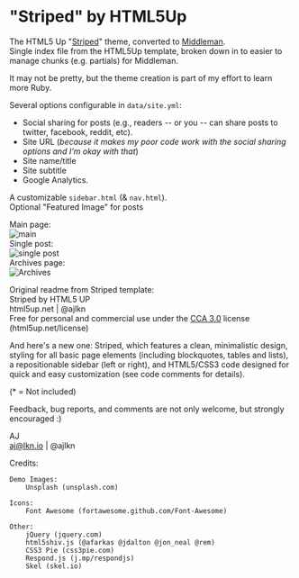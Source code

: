 # "Striped" by HTML5Up
The HTML5 Up "[Striped](https://html5up.net/striped)" theme, converted to [Middleman](http://middlemanapp.com).  
Single index file from the HTML5Up template, broken down in to easier to manage chunks (e.g. partials) for Middleman.        

It may not be pretty, but the theme creation is part of my effort to learn more Ruby.


Several options configurable in `data/site.yml`: 
* Social sharing for posts (e.g., readers -- or you -- can share posts to twitter, facebook, reddit, etc).  
* Site URL (*because it makes my poor code work with the social sharing options and I'm okay with that*)
* Site name/title
* Site subtitle
* Google Analytics.  

A customizable `sidebar.html` (& `nav.html`).  
Optional "Featured Image" for posts

 
Main page:  
![main](screenshots/main.png)  
Single post:  
![single post](screenshots/post.png)   
Archives page:  
![Archives](screenshots/archives.png)  



Original readme from Striped template:  
Striped by HTML5 UP  
html5up.net | @ajlkn  
Free for personal and commercial use under the [CCA 3.0](https://creativecommons.org/licenses/by/3.0/) license (html5up.net/license)


And here's a new one: Striped, which features a clean, minimalistic design, styling for
all basic page elements (including blockquotes, tables and lists), a repositionable
sidebar (left or right), and HTML5/CSS3 code designed for quick and easy customization
(see code comments for details).


(* = Not included)

Feedback, bug reports, and comments are not only welcome, but strongly encouraged :)

AJ  
aj@lkn.io | @ajlkn


Credits:

	Demo Images:  
		Unsplash (unsplash.com)

	Icons:
		Font Awesome (fortawesome.github.com/Font-Awesome)

	Other:
		jQuery (jquery.com)
		html5shiv.js (@afarkas @jdalton @jon_neal @rem)
		CSS3 Pie (css3pie.com)
		Respond.js (j.mp/respondjs)
		Skel (skel.io)
